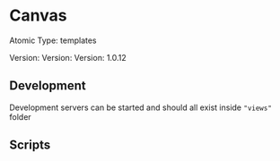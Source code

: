 # Canvas

Atomic Type: templates

Version: Version: Version: 1.0.12




## Development

Development servers can be started and should all exist inside `"views"` folder

## Scripts
